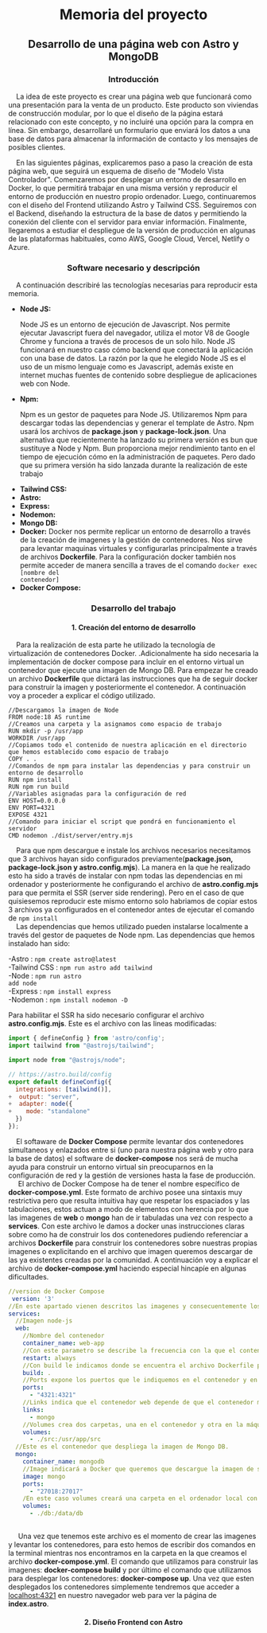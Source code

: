 # <center> Memoria del proyecto </center>
## <center> Desarrollo de una página web con Astro y MongoDB </center>
### <center> Introducción </center>

<p>&nbsp;&nbsp;&nbsp;&nbsp;La idea de este proyecto es crear una página web que funcionará como una presentación para la venta de un producto. Este producto son viviendas de construcción modular, por lo que el diseño de la página estará relacionado con este concepto, y no incluiré una opción para la compra en línea. Sin embargo, desarrollaré un formulario que enviará los datos a una base de datos para almacenar la información de contacto y los mensajes de posibles clientes. </br>

&nbsp;&nbsp;&nbsp;&nbsp;En las siguientes páginas, explicaremos paso a paso la creación de esta página web, que seguirá un esquema de diseño de "Modelo Vista Controlador". Comenzaremos por desplegar un entorno de desarrollo en Docker, lo que permitirá trabajar en una misma versión y reproducir el entorno de producción en nuestro propio ordenador. Luego, continuaremos con el diseño del Frontend utilizando Astro y Tailwind CSS. Seguiremos con el Backend, diseñando la estructura de la base de datos y permitiendo la conexión del cliente con el servidor para enviar información. Finalmente, llegaremos a estudiar el despliegue de la versión de producción en algunas de las plataformas habituales, como AWS, Google Cloud, Vercel, Netlify o Azure.</p>

### <center> Software necesario y descripción <center>
&nbsp;&nbsp;&nbsp;&nbsp;A continuación describiré las tecnologías necesarias para reproducir esta memoria.
 - **Node JS:** <p>Node JS es un entorno de ejecución de Javascript. Nos permite ejecutar Javascript fuera del navegador, utiliza el motor V8 de Google Chrome y funciona a través de procesos de un solo hilo. Node JS funcionará en nuestro caso cómo backend que conectará la aplicación con una base de datos. La razón por la que he elegido Node JS es el uso de un mismo lenguaje como es Javascript, además existe en internet muchas fuentes de contenido sobre despliegue de aplicaciones web con Node.</p>
 - **Npm:** <p>Npm es un gestor de paquetes para Node JS. Utilizaremos Npm para descargar todas las dependencias y generar el template de Astro. Npm usará los archivos de **package.json** y **package-lock.json**. Una alternativa que recientemente ha lanzado su primera versión es bun que sustituye a Node y Npm. Bun proporciona mejor rendimiento tanto en el tiempo de ejecución cómo en la administración de paquetes. Pero dado que su primera versión ha sido lanzada durante la realización de este trabajo  </p>
 - **Tailwind CSS:**
 - **Astro:**
 - **Express:**
 - **Nodemon:**
 - **Mongo DB:** 
 - **Docker:** Docker nos permite replicar un entorno de desarrollo a través de la creación de imagenes y la gestión de contenedores. Nos sirve para levantar maquinas virtuales y configurarlas principalmente a través de archivos **Dockerfile**. Para la configuración docker también nos permite acceder de manera sencilla a traves de el comando <code>docker exec [nombre del contenedor]</code>   
 - **Docker Compose:**

### <center> Desarrollo del trabajo </center>
#### <center> 1. Creación del entorno de desarrollo </center>

&nbsp;&nbsp;&nbsp;&nbsp;Para la realización de esta parte he utilizado la tecnología de virtualización de contenedores Docker. .Adicionalmente ha sido necesaria la implementación de docker compose para incluir en el entorno virtual un contenedor que ejecute una imagen de Mongo DB. Para empezar he creado un archivo **Dockerfile** que dictará las instrucciones que ha de seguir docker para construir la imagen y posteriormente el contenedor. A continuación voy a proceder a explicar el código utilizado.

``` Docker
//Descargamos la imagen de Node
FROM node:18 AS runtime
//Creamos una carpeta y la asignamos como espacio de trabajo
RUN mkdir -p /usr/app
WORKDIR /usr/app
//Copiamos todo el contenido de nuestra aplicación en el directorio que hemos establecido como espacio de trabajo
COPY . .
//Comandos de npm para instalar las dependencias y para construir un entorno de desarrollo
RUN npm install
RUN npm run build
//Variables asignadas para la configuración de red
ENV HOST=0.0.0.0
ENV PORT=4321
EXPOSE 4321
//Comando para iniciar el script que pondrá en funcionamiento el servidor
CMD nodemon ./dist/server/entry.mjs 
```
&nbsp;&nbsp;&nbsp;&nbsp;Para que npm descargue e instale los archivos necesarios necesitamos que 3 archivos hayan sido configurados previamente(**package.json, package-lock.json y astro.config.mjs**). La manera en la que he realizado esto ha sido a través de instalar con npm todas las dependencias en mi ordenador y posteriormente he configurando el archivo de **astro.config.mjs** para que permita el SSR (server side rendering). Pero en el caso de que quisiesemos reproducir este mismo entorno solo habriamos de copiar estos 3 archivos ya configurados en el contenedor antes de ejecutar el comando de ```npm install ``` </br>
&nbsp;&nbsp;&nbsp;&nbsp;Las dependencias que hemos utilizado pueden instalarse localmente a través del gestor de paquetes de Node npm. Las dependencias que hemos instalado han sido:

-Astro : <code>npm create astro@latest</code></br>
-Tailwind CSS : <code>npm run astro add tailwind</code></br>
-Node : <code>npm run astro add node</code></br>
-Express : <code>npm install express</code></br>
-Nodemon : <code>npm install nodemon -D</code></br>

Para habilitar el SSR ha sido necesario configurar el archivo **astro.config.mjs**. Este es el archivo con las lineas modificadas:</br>
```javascript
import { defineConfig } from 'astro/config';
import tailwind from "@astrojs/tailwind";

import node from "@astrojs/node";

// https://astro.build/config
export default defineConfig({
  integrations: [tailwind()],
+  output: "server",
+  adapter: node({
+    mode: "standalone"
  })
}); 
``` 
&nbsp;&nbsp;&nbsp;&nbsp;El softaware de **Docker Compose** permite levantar dos contenedores simultaneos y enlazados entre si (uno para nuestra página web y otro para la base de datos) el software de **docker-compose** nos será de mucha ayuda para construir un entorno virtual sin preocuparnos en la configuración de red y la gestión de versiones hasta la fase de producción.   
&nbsp;&nbsp;&nbsp;&nbsp; El archivo de Docker Compose ha de tener el nombre específico de **docker-compose.yml**. Este formato de archivo posee una sintaxis muy restrictiva pero que resulta intuitiva hay que respetar los espaciados y las tabulaciones, estos actuan a modo de elementos con herencia por lo que las imagenes de **web** o **mongo** han de ir tabuladas una vez con respecto a **services**. Con este archivo le damos a docker unas instrucciones claras sobre como ha de construir los dos contenedores pudiendo referenciar a archivos **Dockerfile** para construir los contenedores sobre nuestras propias imagenes o explicitando en el archivo que imagen queremos descargar de las ya existentes creadas por la comunidad. A continuación voy a explicar el archivo de **docker-compose.yml** haciendo especial hincapíe en algunas dificultades.

```yaml
//version de Docker Compose
 version: '3'
//En este apartado vienen descritos las imagenes y consecuentemente los contenedores que vamos a desplegar
services:
  //Imagen node-js
  web:
    //Nombre del contenedor
    container_name: web-app
    //Con este parametro se describe la frecuencia con la que el contenedor se reinicia
    restart: always
    //Con build le indicamos donde se encuentra el archivo Dockerfile para construir esta imagen
    build: .
    //Ports expone los puertos que le indiquemos en el contenedor y en el host del contenedor
    ports:
      - "4321:4321"
    //Links indica que el contenedor web depende de que el contenedor mongo funcione
    links:
      - mongo
    //Volumes crea dos carpetas, una en el contenedor y otra en la máquina local estas carpetas estan enlazadas y se actualizan cada vez que cambiamos el contenido, hablaremos más sobre volumes y el error que provocaba con el archivo entry.mjs
    volumes:
      - ./src:/usr/app/src
  //Este es el contenedor que despliega la imagen de Mongo DB.
  mongo:
    container_name: mongodb
    //Image indicará a Docker que queremos que descargue la imagen de sus repositorios tal cómo lo haciamos en el archivo Dockerfile 
    image: mongo
    ports:
      - "27018:27017"
    /En este caso volumes creará una carpeta en el ordenador local con todos los archivos de mongo db, lo que nos permitiría realizar una copia de seguridad de manera sencilla
    volumes:
      - ./db:/data/db
    
```
&nbsp;&nbsp;&nbsp;&nbsp; Una vez que tenemos este archivo es el momento de crear las imagenes y levantar los contenedores, para esto hemos de escribir dos comandos en la terminal mientras nos encontramos en la carpeta en la que creamos el archivo **docker-compose.yml**. El comando que utilizamos para construir las imagenes: **docker-compose build** y por último el comando que utilizamos para desplegar los contenedores: **docker-compose up**. Una vez que esten desplegados los contenedores simplemente tendremos que acceder a [localhost:4321](localhost:4321) en nuestro navegador web para ver la página de **index.astro**.

#### <center> 2. Diseño Frontend con Astro </center>